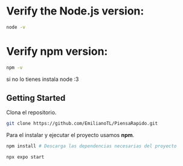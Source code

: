 

# Verify the Node.js version:

```bash
node -v 
```

# Verify npm version:
```bash
npm -v 
```

si no lo tienes instala node :3

## Getting Started

Clona el repositorio.

```bash
git clone https://github.com/EmilianoTL/PiensaRapido.git
```

Para el instalar y ejecutar el proyecto usamos **npm**.

```bash
npm install # Descarga las dependencias necesarias del proyecto
```
```bash
npx expo start 
```
